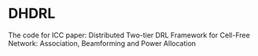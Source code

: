 # DHDRL

The code for ICC paper: Distributed Two-tier DRL Framework for Cell-Free Network: Association, Beamforming and Power Allocation
